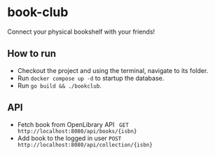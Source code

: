 # book-club
Connect your physical bookshelf with your friends!


## How to run
- Checkout the project and using the terminal, navigate to its folder.
- Run `docker compose up -d` to startup the database.
- Run `go build && ./bookclub`.

## API

* Fetch book from OpenLibrary API ` GET http://localhost:8080/api/books/{isbn}`
* Add book to the logged in user `POST http://localhost:8080/api/collection/{isbn}`




